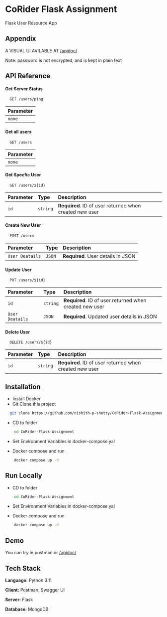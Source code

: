 
# CoRider Flask Assignment

Flask User Resource App


## Appendix

A VISUAL UI AVILABLE AT [/apidoc/](http://localhost:8123/apidoc/)

Note: password is not encrypted, and is kept in plain text


## API Reference

#### Get Server Status

```http
  GET /users/ping
```

| Parameter |
| :-------- |
| `none` |

#### Get all users

```http
  GET /users
```

| Parameter |
| :-------- |
| `none` |

#### Get Specfic User

```http
  GET /users/${id}
```

| Parameter | Type     | Description                       |
| :-------- | :------- | :-------------------------------- |
| `id`      | `string` | **Required**. ID of user returned when created new user |


#### Create New User

```http
  POST /users
```

| Parameter | Type     | Description                       |
| :-------- | :------- | :-------------------------------- |
| `User Deatails`      | `JSON` | **Required**. User details in JSON |


#### Update User

```http
  PUT /users/${id}
```

| Parameter | Type     | Description                       |
| :-------- | :------- | :-------------------------------- |
| `id`      | `string` | **Required**. ID of user returned when created new user |
| `User Deatails`      | `JSON` | **Required**. Updated user details in JSON |


#### Delete User

```http
  DELETE /users/${id}
```

| Parameter | Type     | Description                       |
| :-------- | :------- | :-------------------------------- |
| `id`      | `string` | **Required**. ID of user returned when created new user |



## Installation

* Install Docker
* Git Clone this project

```bash
  git clone https://github.com/nishith-p-shetty/CoRider-Flask-Assignment
```
* CD to folder 
```bash
    cd CoRider-Flask-Assignment
```

* Set Environment Variables in docker-compose.yal

* Docker compose and run

```bash
    docker compose up -d
```
## Run Locally

* CD to folder 
```bash
    cd CoRider-Flask-Assignment
```

* Set Environment Variables in docker-compose.yal

* Docker compose and run

```bash
    docker compose up -d
```
## Demo

You can try in postman or [/apidoc/](http://localhost:8123/apidoc/)

## Tech Stack

**Language:** Python 3.11

**Client:** Postman, Swagger UI

**Server:** Flask

**Database:** MongoDB

